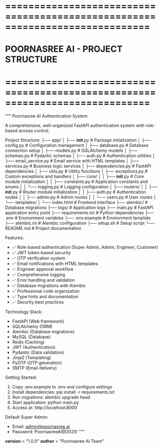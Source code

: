 # =============================================================================
# POORNASREE AI - PROJECT STRUCTURE
# =============================================================================

"""
Poornasree AI Authentication System

A comprehensive, well-organized FastAPI authentication system with role-based access control.

Project Structure:
├── app/
│   ├── __init__.py                 # Package initialization
│   ├── config.py                   # Configuration management
│   ├── database.py                 # Database connection setup
│   ├── models.py                   # SQLAlchemy models
│   ├── schemas.py                  # Pydantic schemas
│   ├── auth.py                     # Authentication utilities
│   ├── email_service.py            # Email service with HTML templates
│   ├── services.py                 # Business logic services
│   ├── dependencies.py             # FastAPI dependencies
│   ├── utils.py                    # Utility functions
│   ├── exceptions.py               # Custom exceptions and handlers
│   ├── core/
│   │   ├── __init__.py            # Core module initialization
│   │   ├── constants.py           # Application constants and enums
│   │   └── logging.py             # Logging configuration
│   ├── routers/
│   │   ├── __init__.py            # Router module initialization
│   │   ├── auth.py                # Authentication routes
│   │   ├── admin.py               # Admin routes
│   │   └── users.py               # User routes
│   └── templates/
│       └── index.html             # Frontend interface
├── alembic/                       # Database migrations
├── logs/                          # Application logs
├── main.py                        # FastAPI application entry point
├── requirements.txt               # Python dependencies
├── .env                          # Environment variables
├── .env.example                  # Environment template
├── alembic.ini                   # Alembic configuration
├── setup.sh                     # Setup script
└── README.md                     # Project documentation

Features:
- ✅ Role-based authentication (Super Admin, Admin, Engineer, Customer)
- ✅ JWT token-based security
- ✅ OTP verification system
- ✅ Email notifications with HTML templates
- ✅ Engineer approval workflow
- ✅ Comprehensive logging
- ✅ Error handling and validation
- ✅ Database migrations with Alembic
- ✅ Professional code organization
- ✅ Type hints and documentation
- ✅ Security best practices

Technology Stack:
- FastAPI (Web framework)
- SQLAlchemy (ORM)
- Alembic (Database migrations)
- MySQL (Database)
- Redis (Caching)
- JWT (Authentication)
- Pydantic (Data validation)
- Jinja2 (Templating)
- PyOTP (OTP generation)
- SMTP (Email delivery)

Getting Started:
1. Copy .env.example to .env and configure settings
2. Install dependencies: pip install -r requirements.txt
3. Run migrations: alembic upgrade head
4. Start application: python main.py
5. Access at: http://localhost:8000

Default Super Admin:
- Email: admin@poornasree.ai
- Password: PoornasreeAI@2025!
"""

__version__ = "1.0.0"
__author__ = "Poornasree AI Team"
